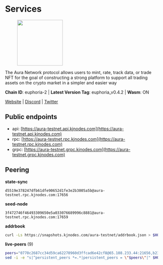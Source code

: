 # Services

<figure><img src="https://raw.githubusercontent.com/kj89/testnet_manuals/main/pingpub/logos/aura.png" width="150" alt=""><figcaption></figcaption></figure>

The Aura Network protocol allows users to mint, rate, track data,  or trade NFT for the goal of constructing a strong platform to  support all trading assets on the crypto market in a simpler and easier way

**Chain ID**: euphoria-2 | **Latest Version Tag**: euphoria_v0.4.2 | **Wasm**: ON

[Website](https://aura.network) | [Discord](https://discord.gg/hpvF5QcWRf) | [Twitter](https://twitter.com/AuraNetworkHQ)


## Public endpoints

* api: [https://aura-testnet.api.kjnodes.com](https://aura-testnet.api.kjnodes.com)
* rpc: [https://aura-testnet.rpc.kjnodes.com](https://aura-testnet.rpc.kjnodes.com)
* grpc: [https://aura-testnet.grpc.kjnodes.com](https://aura-testnet.grpc.kjnodes.com)

## Peering

**state-sync**

```text
d5519e378247dfb61dfe90652d1fe3e2b3005a5b@aura-testnet.rpc.kjnodes.com:17656
```

**seed-node**

```text
3f472746f46493309650e5a033076689996c8881@aura-testnet.rpc.kjnodes.com:17659
```

**addrbook**
```bash
curl -Ls https://snapshots.kjnodes.com/aura-testnet/addrbook.json > $HOME/.aura/config/addrbook.json
```

**live-peers** (9)
```bash
peers="0770c2687cc34d59ca62270960d3ffcad6e42cf8@65.108.233.44:21656,b2394ad608075aa405cdf4ab55e36376d93f7b1d@65.108.206.118:56656,b91ee5c72905bc49beed2720bb882c923c68fbc9@65.108.142.47:21656,94f09cc1e0d2357c8c8423589c42dc7721387a60@176.9.44.113:26686,d5519e378247dfb61dfe90652d1fe3e2b3005a5b@65.109.68.190:17656,e7d497959ae94823a70fc4c1c7fe2bc31b2ead57@135.181.143.48:28656,2e1407476ad3566eb11ac92ad1df4782c7ba83dd@18.143.61.108:26656,3d6b07bdb11754c8c8512525dac109d8bdee3857@65.21.53.39:7656,6ef01ca6714aa8127d1b21b5339909ca6319dae0@144.76.97.251:26776"
sed -i -e "s|^persistent_peers *=.*|persistent_peers = \"$peers\"|" $HOME/.aura/config/config.toml
```
